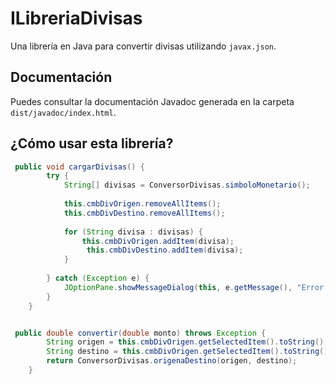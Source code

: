 # ILibreriaDivisas

Una librería en Java para convertir divisas utilizando `javax.json`.

## Documentación
Puedes consultar la documentación Javadoc generada en la carpeta `dist/javadoc/index.html`.

## ¿Cómo usar esta librería?
```java
 public void cargarDivisas() {
        try {
            String[] divisas = ConversorDivisas.simboloMonetario();
            
            this.cmbDivOrigen.removeAllItems();
            this.cmbDivDestino.removeAllItems();
            
            for (String divisa : divisas) {
                this.cmbDivOrigen.addItem(divisa);
                 this.cmbDivDestino.addItem(divisa);
            }
            
        } catch (Exception e) {
            JOptionPane.showMessageDialog(this, e.getMessage(), "Error al cargar las divisas", JOptionPane.ERROR_MESSAGE);
        }
    }


 public double convertir(double monto) throws Exception {
        String origen = this.cmbDivOrigen.getSelectedItem().toString();
        String destino = this.cmbDivOrigen.getSelectedItem().toString();
        return ConversorDivisas.origenaDestino(origen, destino);
    }